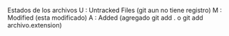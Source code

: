 Estados de los archivos
U : Untracked Files (git aun no tiene registro)
M : Modified (esta modificado)
A : Added (agregado git add . o git add archivo.extension)